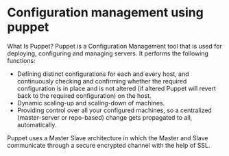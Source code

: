 # Configuration management using puppet

What Is Puppet?
Puppet is a Configuration Management tool that is used for deploying,
configuring and managing servers. It performs the following functions:
- Defining distinct configurations for each and every host, and continuously
checking and confirming whether the required configuration is in place and is
not altered (if altered Puppet will revert back to the required configuration)
on the host.
- Dynamic scaling-up and scaling-down of machines.
- Providing control over all your configured machines, so a centralized
(master-server or repo-based) change gets propagated to all, automatically.

Puppet uses a Master Slave architecture in which the Master and Slave
communicate through a secure encrypted channel with the help of SSL.
